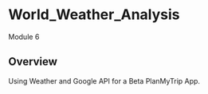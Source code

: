 # World_Weather_Analysis
Module 6

## Overview
Using Weather and Google API for a Beta PlanMyTrip App.
